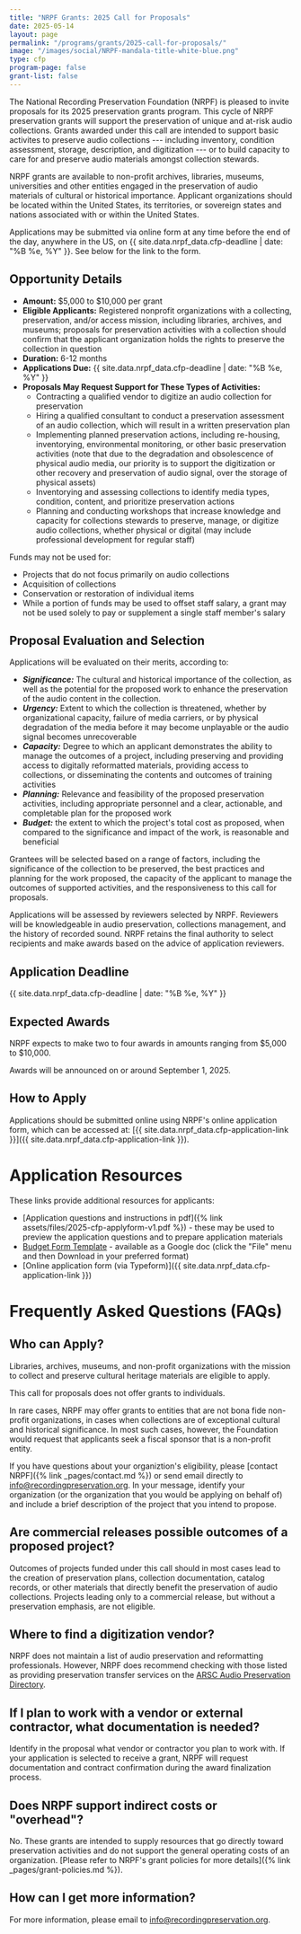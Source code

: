 ```yaml
---
title: "NRPF Grants: 2025 Call for Proposals"
date: 2025-05-14
layout: page
permalink: "/programs/grants/2025-call-for-proposals/"
image: "/images/social/NRPF-mandala-title-white-blue.png"
type: cfp
program-page: false
grant-list: false
---
```


The National Recording Preservation Foundation (NRPF) is pleased to invite proposals for its 2025 preservation grants program.
This cycle of NRPF preservation grants will support the preservation of unique and at-risk audio collections.
Grants awarded under this call are intended to support basic activites to preserve audio collections --- including inventory, condition assessment, storage, description, and digitization --- or to build capacity to care for and preserve audio materials amongst collection stewards.

NRPF grants are available to non-profit archives, libraries, museums, universities and other entities engaged in the preservation of audio materials of cultural or historical importance.
Applicant organizations should be located within the United States, its territories, or sovereign states and nations associated with or within the United States.

Applications may be submitted via online form at any time before the end of the day, anywhere in the US, on {{ site.data.nrpf_data.cfp-deadline | date: "%B %e, %Y" }}. See below for the link to the form.

## Opportunity Details

* **Amount:** $5,000 to $10,000 per grant
* **Eligible Applicants:** Registered nonprofit organizations with a collecting, preservation, and/or access mission, including libraries, archives, and museums; proposals for preservation activities with a collection should confirm that the applicant organization holds the rights to preserve the collection in question
* **Duration:** 6-12 months
* **Applications Due:** {{ site.data.nrpf_data.cfp-deadline | date: "%B %e, %Y" }}
* **Proposals May Request Support for These Types of Activities:**
  * Contracting a qualified vendor to digitize an audio collection for preservation
  * Hiring a qualified consultant to conduct a preservation assessment of an audio collection, which will result in a written preservation plan
  * Implementing planned preservation actions, including re-housing, inventorying, environmental monitoring, or other basic preservation activities (note that due to the degradation and obsolescence of physical audio media, our priority is to support the digitization or other recovery and preservation of audio signal, over the storage of physical assets)
  * Inventorying and assessing collections to identify media types, condition, content, and prioritize preservation actions
  * Planning and conducting workshops that increase knowledge and capacity for collections stewards to preserve, manage, or digitize audio collections, whether physical or digital (may include professional development for regular staff)

Funds may not be used for:

* Projects that do not focus primarily on audio collections
* Acquisition of collections
* Conservation or restoration of individual items
* While a portion of funds may be used to offset staff salary, a grant may not be used solely to pay or supplement a single staff member's salary

## Proposal Evaluation and Selection

Applications will be evaluated on their merits, according to:

* ***Significance:*** The cultural and historical importance of the collection, as well as the potential for the proposed work to enhance the preservation of the audio content in the collection.
* ***Urgency:*** Extent to which the collection is threatened, whether by organizational capacity, failure of media carriers, or by physical degradation of the media before it may become unplayable or the audio signal becomes unrecoverable
* ***Capacity:*** Degree to which an applicant demonstrates the ability to manage the outcomes of a project, including preserving and providing access to digitally reformatted materials, providing access to collections, or disseminating the contents and outcomes of training activities
* ***Planning:*** Relevance and feasibility of the proposed preservation activities, including appropriate personnel and a clear, actionable, and completable plan for the proposed work
* ***Budget:*** the extent to which the project's total cost as proposed, when compared to the significance and impact of the work, is reasonable and beneficial

Grantees will be selected based on a range of factors, including the significance of the collection to be preserved, the best practices and planning for the work proposed, the capacity of the applicant to manage the outcomes of supported activities, and the responsiveness to this call for proposals.

Applications will be assessed by reviewers selected by NRPF. Reviewers will be knowledgeable in audio preservation, collections management, and the history of recorded sound.
NRPF retains the final authority to select recipients and make awards based on the advice of application reviewers.

## Application Deadline

{{ site.data.nrpf_data.cfp-deadline | date: "%B %e, %Y" }}

## Expected Awards

NRPF expects to make two to four awards in amounts ranging from $5,000 to $10,000.

Awards will be announced on or around September 1, 2025.

## How to Apply

Applications should be submitted online using NRPF's online application form, which can be accessed at: [{{ site.data.nrpf_data.cfp-application-link }}]({{ site.data.nrpf_data.cfp-application-link }}).

# Application Resources

These links provide additional resources for applicants:

* [Application questions and instructions in pdf]({% link assets/files/2025-cfp-applyform-v1.pdf %}) - these may be used to preview the application questions and to prepare application materials
* [Budget Form Template](https://docs.google.com/document/d/186WrgWgucjOoxeZ5aSw7omfsE2Uj_RWTeMDjUeH1Lck/edit?usp=sharing) - available as a Google doc (click the "File" menu and then Download in your preferred format)
* [Online application form (via Typeform)]({{ site.data.nrpf_data.cfp-application-link }})

# Frequently Asked Questions (FAQs)

## Who can Apply?

Libraries, archives, museums, and non-profit organizations with the mission to collect and preserve cultural heritage materials are eligible to apply.

This call for proposals does not offer grants to individuals.

In rare cases, NRPF may offer grants to entities that are not bona fide non-profit organizations, in cases when collections are of exceptional cultural and historical significance. In most such cases, however, the Foundation would request that applicants seek a fiscal sponsor that is a non-profit entity.

If you have questions about your organiztion's eligibility, please [contact NRPF]({% link _pages/contact.md %}) or send email directly to [info@recordingpreservation.org](mailto:info@recordingpreservation.org?subject=2025%20NRPF%20Grant%20Information%20Request). In your message, identify your organization (or the organization that you would be applying on behalf of) and include a brief description of the project that you intend to propose.

## Are commercial releases possible outcomes of a proposed project?

Outcomes of projects funded under this call should in most cases lead to the creation of preservation plans, collection documentation, catalog records, or other materials that directly benefit the preservation of audio collections. Projects leading only to a commercial release, but without a preservation emphasis, are not eligible.

## Where to find a digitization vendor?

NRPF does not maintain a list of audio preservation and reformatting professionals.
However, NRPF does recommend checking with those listed as providing preservation transfer services
on the [ARSC Audio Preservation Directory](https://arsc-audio.org/preservation-directory).

## If I plan to work with a vendor or external contractor, what documentation is needed?

Identify in the proposal what vendor or contractor you plan to work with. If your application is selected to receive a grant, NRPF will request documentation and contract confirmation during the award finalization process.

## Does NRPF support indirect costs or "overhead"?

No. These grants are intended to supply resources that go directly toward preservation activities and do not support the general operating costs of an organization.
[Please refer to NRPF's grant policies for more details]({% link _pages/grant-policies.md %}).

## How can I get more information?

For more information, please email to [info@recordingpreservation.org](mailto:info@recordingpreservation.org?subject=2025%20NRPF%20Grant%20Information%20Request).
